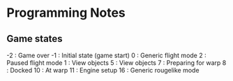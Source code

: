 # Programming Notes

## Game states
-2 : Game over
-1 : Initial state (game start)
 0 : Generic flight mode
 2 : Paused flight mode
 1 : View objects
 5 : View objects
 7 : Preparing for warp
 8 : Docked
10 : At warp
11 : Engine setup
16 : Generic rougelike mode

     